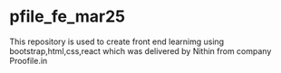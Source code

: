 # pfile_fe_mar25
This repository is used to create front end learnimg using bootstrap,html,css,react which was delivered by Nithin from company Proofile.in
